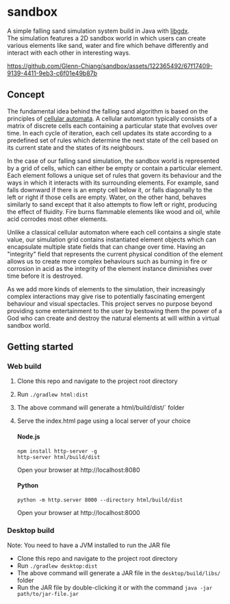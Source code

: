 # sandbox
A simple falling sand simulation system build in Java with [libgdx](https://github.com/libgdx/libgdx).  
The simulation features a 2D sandbox world in which users can create various elements like sand, water and fire which behave differently and interact with each other in interesting ways.

https://github.com/Glenn-Chiang/sandbox/assets/122365492/67f17409-9139-4411-9eb3-c6f01e49b87b


## Concept
The fundamental idea behind the falling sand algorithm is based on the principles of [cellular automata](https://en.wikipedia.org/wiki/Cellular_automaton). A cellular automaton typically consists of a matrix of discrete cells each containing a particular state that evolves over time. In each cycle of iteration, each cell updates its state according to a predefined set of rules which determine the next state of the cell based on its current state and the states of its neighbours.

In the case of our falling sand simulation, the sandbox world is represented by a grid of cells, which can either be empty or contain a particular element. Each element follows a unique set of rules that govern its behaviour and the ways in which it interacts with its surrounding elements. For example, sand falls downward if there is an empty cell below it, or falls diagonally to the left or right if those cells are empty. Water, on the other hand, behaves similarly to sand except that it also attempts to flow left or right, producing the effect of fluidity. Fire burns flammable elements like wood and oil, while acid corrodes most other elements. 

Unlike a classical cellular automaton where each cell contains a single state value, our simulation grid contains instantiated element objects which can encapsulate multiple state fields that can change over time. Having an "integrity" field that represents the current physical condition of the element allows us to create more complex behaviours such as burning in fire or corrosion in acid as the integrity of the element instance diminishes over time before it is destroyed.

As we add more kinds of elements to the simulation, their increasingly complex interactions may give rise to potentially fascinating emergent behaviour and visual spectacles. This project serves no purpose beyond providing some entertainment to the user by bestowing them the power of a God who can create and destroy the natural elements at will within a virtual sandbox world.

## Getting started
### Web build
1. Clone this repo and navigate to the project root directory
2. Run `./gradlew html:dist`
3. The above command will generate a html/build/dist/` folder
4. Serve the index.html page using a local server of your choice  

   #### Node.js
   ```
   npm install http-server -g
   http-server html/build/dist
   ```
   Open your browser at http://localhost:8080
   

   #### Python
   ```
   python -m http.server 8000 --directory html/build/dist
   ```    
   Open your browser at http://localhost:8000
   
### Desktop build
Note: You need to have a JVM installed to run the JAR file
- Clone this repo and navigate to the project root directory
- Run `./gradlew desktop:dist`
- The above command will generate a JAR file in the `desktop/build/libs/` folder
- Run the JAR file by double-clicking it or with the command `java -jar path/to/jar-file.jar`
